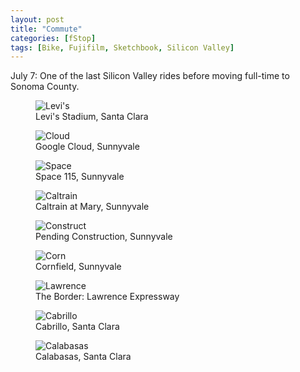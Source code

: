 ```yaml
---
layout: post
title: "Commute"
categories: [fStop]
tags: [Bike, Fujifilm, Sketchbook, Silicon Valley]
---
```


July 7: One of the last Silicon Valley rides before moving full-time to Sonoma County.

<figure class="align-center">
<img alt="Levi's" src="{{ site.url}}/img/pix2018/commute/bjorke_Flash_KBXF8024.jpg">
<figcaption>Levi's Stadium, Santa Clara</figcaption>
</figure>

<figure class="align-center">
<img alt="Cloud" src="{{ site.url}}/img/pix2018/commute/bjorke_Flash_KBXF8027.jpg">
<figcaption>Google Cloud, Sunnyvale</figcaption>
</figure>

<figure class="align-center">
<img alt="Space" src="{{ site.url}}/img/pix2018/commute/bjorke_Flash_KBXF8034.jpg">
<figcaption>Space 115, Sunnyvale</figcaption>
</figure>

<figure class="align-center">
<img alt="Caltrain" src="{{ site.url}}/img/pix2018/commute/bjorke_Flash_KBXF8037.jpg">
<figcaption>Caltrain at Mary, Sunnyvale</figcaption>
</figure>

<figure class="align-center">
<img alt="Construct" src="{{ site.url}}/img/pix2018/commute/bjorke_Flash_KBXF8044.jpg">
<figcaption>Pending Construction, Sunnyvale</figcaption>
</figure>

<figure class="align-center">
<img alt="Corn" src="{{ site.url}}/img/pix2018/commute/bjorke_Flash_KBXF8048.jpg">
<figcaption>Cornfield, Sunnyvale</figcaption>
</figure>

<figure class="align-center">
<img alt="Lawrence" src="{{ site.url}}/img/pix2018/commute/bjorke_Flash_KBXF8051.jpg">
<figcaption>The Border: Lawrence Expressway</figcaption>
</figure>

<figure class="align-center">
<img alt="Cabrillo" src="{{ site.url}}/img/pix2018/commute/bjorke_Flash_KBXF8054.jpg">
<figcaption>Cabrillo, Santa Clara</figcaption>
</figure>

<figure class="align-center">
<img alt="Calabasas" src="{{ site.url}}/img/pix2018/commute/bjorke_Flash_KBXF8055.jpg">
<figcaption>Calabasas, Santa Clara</figcaption>
</figure>


